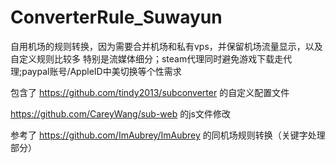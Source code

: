 # ConverterRule_Suwayun
自用机场的规则转换，因为需要合并机场和私有vps，并保留机场流量显示，以及自定义规则比较多
特别是流媒体细分；steam代理同时避免游戏下载走代理;paypal账号/AppleID中美切换等个性需求

包含了
https://github.com/tindy2013/subconverter 的自定义配置文件

https://github.com/CareyWang/sub-web 的js文件修改

参考了
https://github.com/ImAubrey/ImAubrey 的同机场规则转换（关键字处理部分）
